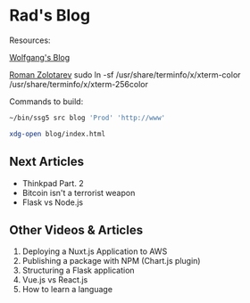 # Rad's Blog	

Resources: 

[Wolfgang's Blog](notthebe.ee)

[Roman Zolotarev](https://www.romanzolotarev.com/)
sudo ln -sf /usr/share/terminfo/x/xterm-color /usr/share/terminfo/x/xterm-256color

Commands to build:

```bash
~/bin/ssg5 src blog 'Prod' 'http://www'
```

```bash
xdg-open blog/index.html	
```
## Next Articles
- Thinkpad Part. 2
- Bitcoin isn't a terrorist weapon
- Flask vs Node.js

## Other Videos & Articles
1. Deploying a Nuxt.js Application to AWS
2. Publishing a package with NPM (Chart.js plugin)
3. Structuring a Flask application
5. Vue.js vs React.js
6. How to learn a language
